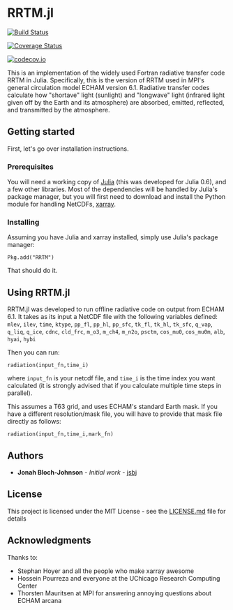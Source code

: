 # RRTM.jl

[![Build Status](https://travis-ci.org/jsbj/RRTM.jl.svg?branch=master)](https://travis-ci.org/jsbj/RRTM.jl)

[![Coverage Status](https://coveralls.io/repos/jsbj/RRTM.jl/badge.svg?branch=master&service=github)](https://coveralls.io/github/jsbj/RRTM.jl?branch=master)

[![codecov.io](http://codecov.io/github/jsbj/RRTM.jl/coverage.svg?branch=master)](http://codecov.io/github/jsbj/RRTM.jl?branch=master)

This is an implementation of the widely used Fortran radiative transfer code RRTM in Julia. Specifically, this is the version of RRTM used in MPI's general circulation model ECHAM version 6.1. Radiative transfer codes calculate how "shortave" light (sunlight) and "longwave" light (infrared light given off by the Earth and its atmosphere) are absorbed, emitted, reflected, and transmitted by the atmosphere.

## Getting started

First, let's go over installation instructions.

### Prerequisites

You will need a working copy of [Julia](http://julialang.org/) (this was developed for Julia 0.6), and a few other libraries. Most of the dependencies will be handled by Julia's package manager, but you will first need to download and install the Python module for handling NetCDFs, [xarray](http://xarray.pydata.org/en/stable/).

### Installing

Assuming you have Julia and xarray installed, simply use Julia's package manager:
```
Pkg.add("RRTM")
```
That should do it.


## Using RRTM.jl

RRTM.jl was developed to run offline radiative code on output from ECHAM 6.1. It takes as its input a NetCDF file with the following variables defined: `mlev`, `ilev`, `time`, `ktype`, `pp_fl`, `pp_hl`, `pp_sfc`, `tk_fl`, `tk_hl`, `tk_sfc`, `q_vap`, `q_liq`, `q_ice`, `cdnc`, `cld_frc`, `m_o3`, `m_ch4`, `m_n2o`, `psctm`, `cos_mu0`, `cos_mu0m`, `alb`, `hyai`, `hybi`

Then you can run:
```
radiation(input_fn,time_i)
```
where `input_fn` is your netcdf file, and `time_i` is the time index you want calculated (it is strongly advised that if you calculate multiple time steps in parallel).

This assumes a T63 grid, and uses ECHAM's standard Earth mask. If you have a different resolution/mask file, you will have to provide that mask file directly as follows: 

```
radiation(input_fn,time_i,mark_fn)
```

## Authors

* **Jonah Bloch-Johnson** - *Initial work* - [jsbj](https://github.com/jsbj)

## License

This project is licensed under the MIT License - see the [LICENSE.md](LICENSE.md) file for details

## Acknowledgments

Thanks to:
* Stephan Hoyer and all the people who make xarray awesome
* Hossein Pourreza and everyone at the UChicago Research Computing Center
* Thorsten Mauritsen at MPI for answering annoying questions about ECHAM arcana
